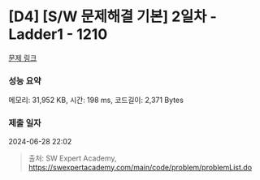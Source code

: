 # [D4] [S/W 문제해결 기본] 2일차 - Ladder1 - 1210 

[문제 링크](https://swexpertacademy.com/main/code/problem/problemDetail.do?contestProbId=AV14ABYKADACFAYh) 

### 성능 요약

메모리: 31,952 KB, 시간: 198 ms, 코드길이: 2,371 Bytes

### 제출 일자

2024-06-28 22:02



> 출처: SW Expert Academy, https://swexpertacademy.com/main/code/problem/problemList.do